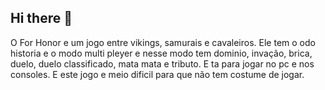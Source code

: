## Hi there 👋

<!--**Cemsegurado/Cemsegurado-->
O For Honor e um jogo entre vikings, samurais e cavaleiros.
Ele tem o odo historia e o modo multi pleyer e nesse modo tem dominio, invação, brica, duelo, duelo classificado, mata mata e tributo.
E ta para jogar no pc e nos consoles. E este jogo e meio dificil para que não tem costume de jogar.
